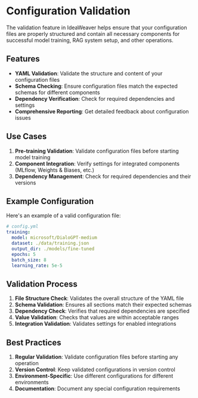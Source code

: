 # Configuration Validation

The validation feature in IdeaWeaver helps ensure that your configuration files are properly structured and contain all necessary components for successful model training, RAG system setup, and other operations.

## Features

- **YAML Validation**: Validate the structure and content of your configuration files
- **Schema Checking**: Ensure configuration files match the expected schemas for different components
- **Dependency Verification**: Check for required dependencies and settings
- **Comprehensive Reporting**: Get detailed feedback about configuration issues

## Use Cases

1. **Pre-training Validation**: Validate configuration files before starting model training
2. **Component Integration**: Verify settings for integrated components (MLflow, Weights & Biases, etc.)
3. **Dependency Management**: Check for required dependencies and their versions

## Example Configuration

Here's an example of a valid configuration file:

```yaml
# config.yml
training:
  model: microsoft/DialoGPT-medium
  dataset: ./data/training.json
  output_dir: ./models/fine-tuned
  epochs: 5
  batch_size: 8
  learning_rate: 5e-5
```

## Validation Process

1. **File Structure Check**: Validates the overall structure of the YAML file
2. **Schema Validation**: Ensures all sections match their expected schemas
3. **Dependency Check**: Verifies that required dependencies are specified
4. **Value Validation**: Checks that values are within acceptable ranges
5. **Integration Validation**: Validates settings for enabled integrations

## Best Practices

1. **Regular Validation**: Validate configuration files before starting any operation
2. **Version Control**: Keep validated configurations in version control
3. **Environment-Specific**: Use different configurations for different environments
4. **Documentation**: Document any special configuration requirements 